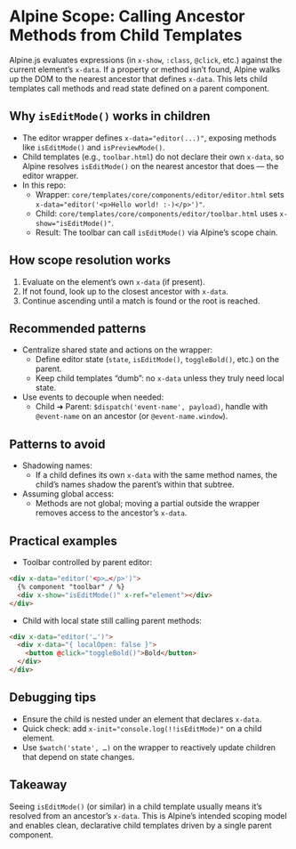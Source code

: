 # Alpine Scope: Calling Ancestor Methods from Child Templates

Alpine.js evaluates expressions (in `x-show`, `:class`, `@click`, etc.) against the current element’s `x-data`. If a property or method isn’t found, Alpine walks up the DOM to the nearest ancestor that defines `x-data`. This lets child templates call methods and read state defined on a parent component.

## Why `isEditMode()` works in children

- The editor wrapper defines `x-data="editor(...)"`, exposing methods like `isEditMode()` and `isPreviewMode()`.
- Child templates (e.g., `toolbar.html`) do not declare their own `x-data`, so Alpine resolves `isEditMode()` on the nearest ancestor that does — the editor wrapper.
- In this repo:
  - Wrapper: `core/templates/core/components/editor/editor.html` sets `x-data="editor('<p>Hello world! :-)</p>')"`.
  - Child: `core/templates/core/components/editor/toolbar.html` uses `x-show="isEditMode()"`.
  - Result: The toolbar can call `isEditMode()` via Alpine’s scope chain.

## How scope resolution works

1. Evaluate on the element’s own `x-data` (if present).
2. If not found, look up to the closest ancestor with `x-data`.
3. Continue ascending until a match is found or the root is reached.

## Recommended patterns

- Centralize shared state and actions on the wrapper:
  - Define editor state (`state`, `isEditMode()`, `toggleBold()`, etc.) on the parent.
  - Keep child templates “dumb”: no `x-data` unless they truly need local state.
- Use events to decouple when needed:
  - Child ➜ Parent: `$dispatch('event-name', payload)`, handle with `@event-name` on an ancestor (or `@event-name.window`).

## Patterns to avoid

- Shadowing names:
  - If a child defines its own `x-data` with the same method names, the child’s names shadow the parent’s within that subtree.
- Assuming global access:
  - Methods are not global; moving a partial outside the wrapper removes access to the ancestor’s `x-data`.

## Practical examples

- Toolbar controlled by parent editor:

```html
<div x-data="editor('<p>…</p>')">
  {% component "toolbar" / %}
  <div x-show="isEditMode()" x-ref="element"></div>
</div>
```

- Child with local state still calling parent methods:

```html
<div x-data="editor('…')">
  <div x-data="{ localOpen: false }">
    <button @click="toggleBold()">Bold</button>
  </div>
</div>
```

## Debugging tips

- Ensure the child is nested under an element that declares `x-data`.
- Quick check: add `x-init="console.log(!!isEditMode)"` on a child element.
- Use `$watch('state', …)` on the wrapper to reactively update children that depend on state changes.

## Takeaway

Seeing `isEditMode()` (or similar) in a child template usually means it’s resolved from an ancestor’s `x-data`. This is Alpine’s intended scoping model and enables clean, declarative child templates driven by a single parent component.
